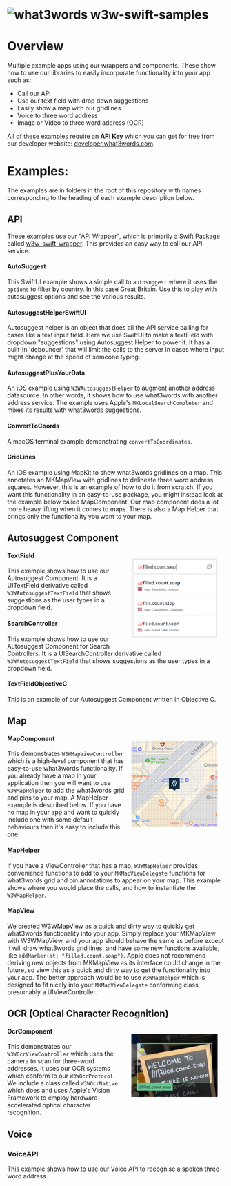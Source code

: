 # <img valign='top' src="https://what3words.com/assets/images/w3w_square_red.png" width="64" height="64" alt="what3words">&nbsp;w3w-swift-samples

# Overview

Multiple example apps using our wrappers and components.  These show how to use our libraries to easily incorporate functionality into your app such as:

* Call our API
* Use our text field with drop down suggestions
* Easily show a map with our gridlines
* Voice to three word address
* Image or Video to three word address (OCR)

All of these examples require an **API Key** which you can get for free from our developer website: [developer.what3words.com](https://developer.what3words.com/public-api).

# Examples:

The examples are in folders in the root of this repository with names corresponding to the heading of each example description below.

## API

These examples use our "API Wrapper", which is primarily a Swift Package called [w3w-swift-wrapper](https://github.com/what3words/w3w-swift-wrapper). This provides an easy way to call our API service. 

#### AutoSuggest

This SwiftUI example shows a simple call to `autosuggest` where it uses the `options` to filter by country.  In this case Great Britain.  Use this to play with autosuggest options and see the various results.

#### AutosuggestHelperSwiftUI

Autosuggest helper is an object that does all the API service calling for cases like a text input field.  Here we use SwiftUI to make a textField with dropdown "suggestions" using Autosuggest Helper to power it.  It has a built-in 'debouncer' that will limit the calls to the server in cases where input might change at the speed of someone typing.

#### AutosuggestPlusYourData

An iOS example using `W3WAutosuggestHelper` to augment another address datasource.  In other words, it shows how to use what3words with another address service.  The example uses Apple's `MKLocalSearchCompleter` and mixes its results with what3words suggestions.

#### ConvertToCoords

A macOS terminal example demonstrating `convertToCoordinates`.

#### GridLines

An iOS example using MapKit to show what3words gridlines on a map.  This annotates an MKMapView with gridlines to delineate three word address squares.  However, this is an example of how to do it from scratch. If you want this functionality in an easy-to-use package, you might instead look at the example below called MapComponent.  Our map component does a lot more heavy lifting when it comes to maps.  There is also a Map Helper that brings only the functionality you want to your map.

## Autosuggest Component
<img src="Documentation/Autosuggest/autosuggest.png" width="200" align="right" style="float: right; padding: 16px;">

#### TextField

This example shows how to use our Autosuggest Component.  It is a UITextField derivative called `W3WAutosuggestTextField`  that shows suggestions as the user types in a dropdown field.

#### SearchController

This example shows how to use our Autosuggest Component for Search Controllers.  It is a UISearchController derivative called `W3WAutosuggestTextField`  that shows suggestions as the user types in a dropdown field.

#### TextFieldObjectiveC

This is an example of our Autosuggest Component written in Objective C.

## Map
<img src="Documentation/Map/map.png" width="200"  align="right" style="float: right; padding: 16px;">

#### MapComponent

This demonstrates `W3WMapViewController` which is a high-level component that has easy-to-use what3words functionality.   If you already have a map in your application then you will want to use `W3WMapHelper` to add the what3words grid and  pins to your map.  A MapHelper example is described below.  If you have no map in your app and want to quickly include one with some default behaviours then it's easy to include this one.

#### MapHelper

If you have a ViewController that has a map, `W3WMapHelper` provides convenience functions to add to your `MKMapViewDelegate` functions for what3words grid and pin annotations to appear on your map.  This example shows where you would place the calls, and how to instantiate the `W3WMapHelper`.

#### MapView

We created W3WMapView as a quick and dirty way to quickly get what3words functionality into your app.  Simply replace your MKMapView with W3WMapView, and your app should behave the same as before except it will draw what3words grid lines, and have some new functions available, like `addMarker(at: "filled.count.soap")`. Apple does not recommend deriving new objects from MKMapView as its interface could change in the future, so view this as a quick and dirty way to get the functionality into your app. The better approach would be to use `W3WMapHelper` which is designed to fit nicely into your `MKMapViewDelegate` conforming class, presumably a UIViewController.



## OCR (Optical Character Recognition)
<img src="Documentation/Ocr/ocr.jpeg" width="200" align="right" style="float: right; padding: 16px;">

#### OcrComponent

This demonstrates our `W3WOcrViewController` which uses the camera to scan for three-word addresses.  It uses our OCR systems which conform to our `W3WOcrProtocol`.  We include a class called `W3WOcrNative` which does and uses Apple's Vision Framework to employ hardware-accelerated optical character recognition.

## Voice

### VoiceAPI

This example shows how to use our Voice API to recognise a spoken three word address.
